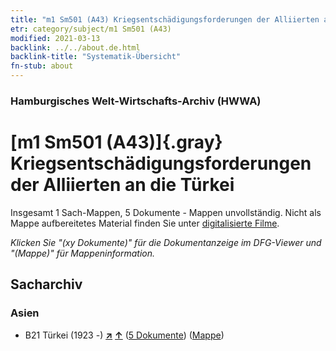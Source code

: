 ```yaml
---
title: "m1 Sm501 (A43) Kriegsentschädigungsforderungen der Alliierten an die Türkei"
etr: category/subject/m1 Sm501 (A43)
modified: 2021-03-13
backlink: ../../about.de.html
backlink-title: "Systematik-Übersicht"
fn-stub: about
---
```


### Hamburgisches Welt-Wirtschafts-Archiv (HWWA)
# [m1 Sm501 (A43)]{.gray}&#8201; Kriegsentschädigungsforderungen der Alliierten an die Türkei&#160; 




Insgesamt 1 Sach-Mappen, 5 Dokumente - Mappen unvollständig.
Nicht als Mappe aufbereitetes Material finden Sie unter [digitalisierte Filme](/film/h1_sh).

_Klicken Sie "(xy Dokumente)" für die Dokumentanzeige im DFG-Viewer und "(Mappe)" für Mappeninformation._

## Sacharchiv




### Asien

- B21 Türkei (1923 -) [**&nearr;**](../../../geo/i/141111/about.de.html "Türkei (1923 -) (alle Mappen)") [**&uarr;**](../../../geo/about.de.html#B21 "Ländersystematik") (<a href="https://pm20.zbw.eu/dfgview/sh/141111,144833" title="über: Türkei (1923 -) : Kriegsentschädigungsforderungen der Alliierten an die Türkei" target="_blank">5 Dokumente</a>) ([Mappe](../../../../folder/sh/1411xx/141111/1448xx/144833/about.de.html))



